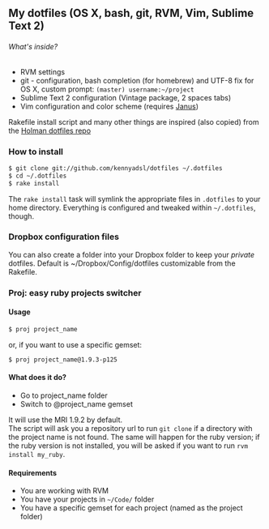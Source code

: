 ## My dotfiles (OS X, bash, git, RVM, Vim, Sublime Text 2)

###### What's inside?

- RVM settings
- git - configuration, bash completion (for homebrew) and UTF-8 fix for OS X, custom prompt: `(master) username:~/project`
- Sublime Text 2 configuration (Vintage package, 2 spaces tabs)
- Vim configuration and color scheme (requires [Janus](https://github.com/carlhuda/janus))

Rakefile install script and many other things are inspired (also copied) from the [Holman dotfiles repo](https://github.com/holman/dotfiles)

### How to install

```bash
$ git clone git://github.com/kennyadsl/dotfiles ~/.dotfiles
$ cd ~/.dotfiles
$ rake install
```

The `rake install` task will symlink the appropriate files in `.dotfiles` to your
home directory. Everything is configured and tweaked within `~/.dotfiles`, though.

### Dropbox configuration files
You can also create a folder into your Dropbox folder to keep your *private* dotfiles.
Default is ~/Dropbox/Config/dotfiles customizable from the Rakefile.

### Proj: easy ruby projects switcher

#### Usage

```bash
$ proj project_name
```

or, if you want to use a specific gemset:

```
$ proj project_name@1.9.3-p125
```

#### What does it do?

- Go to project_name folder
- Switch to @project_name gemset

It will use the MRI 1.9.2 by default.  
The script will ask you a repository url to run `git clone` if a directory with the project name is not found.
The same will happen for the ruby version; if the ruby version is not installed, you will be asked if you want to run 
`rvm install my_ruby`.

#### Requirements

- You are working with RVM
- You have your projects in `~/Code/` folder
- You have a specific gemset for each project (named as the project folder)

